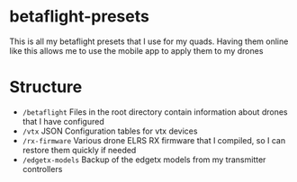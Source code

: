 # betaflight-presets
This is all my betaflight presets that I use for my quads. Having them online like this allows me to use the mobile app to apply them to my drones

# Structure
- `/betaflight` Files in the root directory contain information about drones that I have configured
- `/vtx` JSON Configuration tables for vtx devices
- `/rx-firmware` Various drone ELRS RX firmware that I compiled, so I can restore them quickly if needed
- `/edgetx-models` Backup of the edgetx models from my transmitter controllers

